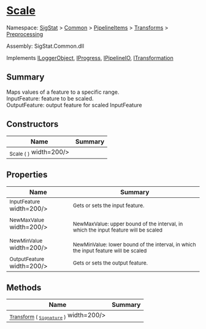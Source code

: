 # [Scale](./Scale.md)

Namespace: [SigStat]() > [Common](./../../../README.md) > [PipelineItems]() > [Transforms]() > [Preprocessing](./README.md)

Assembly: SigStat.Common.dll

Implements [ILoggerObject](./../../../ILoggerObject.md), [IProgress](./../../../Helpers/IProgress.md), [IPipelineIO](./../../../Pipeline/IPipelineIO.md), [ITransformation](./../../../ITransformation.md)

## Summary
Maps values of a feature to a specific range.  <br>InputFeature: feature to be scaled.<br>OutputFeature: output feature for scaled InputFeature

## Constructors

| Name | Summary | 
| --- | --- | 
| <sub>Scale (  )</sub><img style="cursor:not-allowed;"> width=200/></div>| <sub></sub>| <br>


## Properties

| Name | Summary | 
| --- | --- | 
| <sub>InputFeature</sub><img style="cursor:not-allowed;"> width=200/></div>| <sub>Gets or sets the input feature.</sub>| <br>
| <sub>NewMaxValue</sub><img style="cursor:not-allowed;"> width=200/></div>| <sub><br>NewMaxValue: upper bound of the interval, in which the input feature will be scaled</sub>| <br>
| <sub>NewMinValue</sub><img style="cursor:not-allowed;"> width=200/></div>| <sub><br>NewMinValue: lower bound of the interval, in which the input feature will be scaled</sub>| <br>
| <sub>OutputFeature</sub><img style="cursor:not-allowed;"> width=200/></div>| <sub>Gets or sets the output feature.</sub>| <br>


## Methods

| Name | Summary | 
| --- | --- | 
| <sub>[Transform](./Methods/Scale-100663855.md) ( [`Signature`](./../../../Signature.md) )</sub><img style="cursor:not-allowed;"> width=200/></div>| <sub></sub>| <br>


